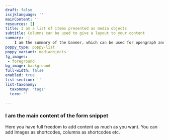 ```yaml
---
draft: false
iscjklanguage: ''
mainContent: ''
resources: []
title: I am a list of items presented as media objects
subtitle: Columns can be used to give a layout to your content
summary: -|
    I am the summary of the banner, which can be used for opengraph and SEO descriptions
poppy_type: poppy-list
poppy_variant: mediaobjects
fg_images:
 - foreground
bg_image: background
full-width: false
enabled: true
list-section: ''
list-taxonomy:
  taxonomy: 'tags'
  term: ''

---
```

### I am the main content of the form snippet

Here you have full freedom to add content as much as you want.
You can add  Images as shortcodes, columns as shortcodes etc.
